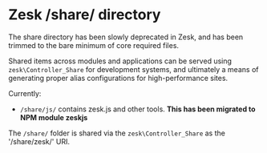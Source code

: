 # Zesk /share/ directory

The share directory has been slowly deprecated in Zesk, and has been trimmed to the bare minimum of core required files.

Shared items across modules and applications can be served using `zesk\Controller_Share` for development systems, and ultimately a means of generating proper alias configurations for high-performance sites.

Currently:

- `/share/js/` contains zesk.js and other tools. **This has been migrated to NPM module zeskjs**

The `/share/` folder is shared via the `zesk\Controller_Share` as the '/share/zesk/' URI.
